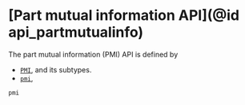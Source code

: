 
# [Part mutual information API](@id api_partmutualinfo)

The part mutual information (PMI) API is defined by

- [`PMI`](@ref), and its subtypes.
- [`pmi`](@ref),

```@docs
pmi
```

